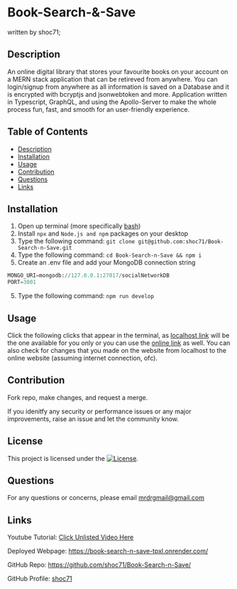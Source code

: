 # Book-Search-&-Save

written by shoc71;


## Description

An online digital library that stores your favourite books on your account on a MERN stack application that can be retireved from anywhere. You can login/signup from anywhere as all information is saved on a Database and it is encrypted with bcryptjs and jsonwebtoken and more. Application written in Typescript, GraphQL, and using the Apollo-Server to make the whole process fun, fast, and smooth for an user-friendly experience.

## Table of Contents

- [Description](#description)
- [Installation](#installation)
- [Usage](#usage)
- [Contribution](#contribution)
- [Questions](#questions)
- [Links](#links)

## Installation

1. Open up terminal (more specifically [bash](https://www.youtube.com/watch?v=3eu67g3PTdk))
2. Install `npx` and `Node.js and npm` packages on your desktop
3. Type the following command: `git clone git@github.com:shoc71/Book-Search-n-Save.git`
4. Type the following command: `cd Book-Search-n-Save && npm i `
5. Create an .env file and add your MongoDB connection string

```py
MONGO_URI=mongodb://127.0.0.1:27017/socialNetworkDB
PORT=3001
```

5. Type the following command: `npm run develop`

## Usage

Click the following clicks that appear in the terminal, as [localhost link](http://localhost:5173) will be the one available for you only or you can use the [online link](https://book-search-n-save-tpxl.onrender.com/) as well. You can also check for changes that you made on the website from localhost to the online website (assuming internet connection, ofc).

## Contribution

Fork repo, make changes, and request a merge.

If you idenitfy any security or performance issues or any major improvements, raise an issue and let the community know.

## License

This project is licensed under the [![License](https://opensource.org/licenses/Apache-2.0)](https://opensource.org/licenses/Apache-2.0).

## Questions

For any questions or concerns, please email mrdrgmail@gmail.com

## Links

Youtube Tutorial: [Click Unlisted Video Here](#)

Deployed Webpage: https://book-search-n-save-tpxl.onrender.com/

GitHub Repo: https://github.com/shoc71/Book-Search-n-Save/

GitHub Profile: [shoc71](https://github.com/shoc71)

